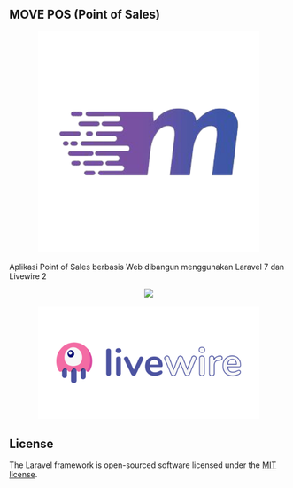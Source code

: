 ## MOVE POS (Point of Sales)

<p align="center"><a href="https://laravel.com" target="_blank"><img src="https://raw.githubusercontent.com/satriabagusi/move-pos/main/public/images/logo.png" width="400"></a></p>
Aplikasi Point of Sales berbasis Web dibangun menggunakan Laravel 7 dan Livewire 2


<p align="center"><a href="https://laravel.com" target="_blank"><img src="https://raw.githubusercontent.com/laravel/art/master/logo-lockup/5%20SVG/2%20CMYK/1%20Full%20Color/laravel-logolockup-cmyk-red.svg" width="400"></a></p>
<p align="center"><a href="https://laravel.com" target="_blank"><img src="https://raw.githubusercontent.com/satriabagusi/move-pos/main/public/images/laravel-livewire.png" width="400"></a></p>

## License

The Laravel framework is open-sourced software licensed under the [MIT license](https://opensource.org/licenses/MIT).
